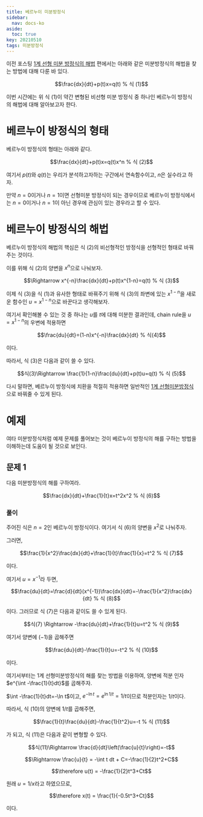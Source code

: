 ```yaml
---
title: 베르누이 미분방정식
sidebar:
  nav: docs-ko
aside:
  toc: true
key: 20210510
tags: 미분방정식
---
```


이전 포스팅 [1계 선형 미분 방정식의 해법](https://angeloyeo.github.io/2021/05/08/first_order_linear_equations.html) 편에서는 아래와 같은 미분방정식의 해법을 찾는 방법에 대해 다룬 바 있다.

$$\frac{dx}{dt}+p(t)x=q(t) % 식 (1)$$

이번 시간에는 위 식 (1)이 약간 변형된 비선형 미분 방정식 중 하나인 베르누이 방정식의 해법에 대해 알아보고자 한다.

# 베르누이 방정식의 형태

베르누이 방정식의 형태는 아래와 같다.

$$\frac{dx}{dt}+p(t)x=q(t)x^n % 식 (2)$$

여기서 $p(t)$와 $q(t)$는 우리가 분석하고자하는 구간에서 연속함수이고, $n$은 실수라고 하자.

만약 $n=0$이거나 $n=1$이면 선형미분 방정식이 되는 경우이므로 베르누이 방정식에서는 $n=0$이거나 $n=1$이 아닌 경우에 관심이 있는 경우라고 할 수 있다.

# 베르누이 방정식의 해법

베르누이 방정식의 해법의 핵심은 식 (2)의 비선형적인 방정식을 선형적인 형태로 바꿔주는 것이다.

이를 위해 식 (2)의 양변을 $x^n$으로 나눠보자.

$$\Rightarrow x^{-n}\frac{dx}{dt}+p(t)x^{1-n}=q(t) % 식 (3)$$

이제 식 (3)을 식 (1)과 유사한 형태로 바꿔주기 위해 식 (3)의 좌변에 있는 $x^{1-n}$을 새로운 함수인 $u=x^{1-n}$으로 바꾼다고 생각해보자.

여기서 확인해볼 수 있는 것 중 하나는 $u$를 $t$에 대해 미분한 결과인데, chain rule을 $u=x^{1-n}$의 우변에 적용하면

$$\frac{du}{dt}=(1-n)x^{-n}\frac{dx}{dt} % 식(4)$$

이다.

따라서, 식 (3)은 다음과 같이 쓸 수 있다.

$$식(3)\Rightarrow \frac{1}{1-n}\frac{du}{dt}+p(t)u=q(t) % 식 (5)$$

다시 말하면, 베르누이 방정식에 치환을 적절히 적용하면 일반적인 [1계 선형미분방정식](https://angeloyeo.github.io/2021/05/08/first_order_linear_equations.html)으로 바꿔줄 수 있게 된다.

# 예제

여타 미분방정식처럼 예제 문제를 풀어보는 것이 베르누이 방정식의 해를 구하는 방법을 이해하는데 도움이 될 것으로 보인다.

## 문제 1

다음 미분방정식의 해를 구하여라.

$$\frac{dx}{dt}+\frac{1}{t}x=t^2x^2 % 식 (6)$$

### 풀이

주어진 식은 $n=2$인 베르누이 방정식이다. 여기서 식 (6)의 양변을 $x^2$로 나눠주자.

그러면,

$$\frac{1}{x^2}\frac{dx}{dt}+\frac{1}{t}\frac{1}{x}=t^2 % 식 (7)$$

이다.

여기서 $u=x^{-1}$라 두면,

$$\frac{du}{dt}=\frac{d}{dt}(x^{-1})\frac{dx}{dt}=-\frac{1}{x^2}\frac{dx}{dt} % 식 (8)$$

이다. 그러므로 식 (7)은 다음과 같이도 쓸 수 있게 된다.

$$식(7) \Rightarrow -\frac{du}{dt}+\frac{1}{t}u=t^2 % 식 (9)$$

여기서 양변에 $(-1)$을 곱해주면

$$\frac{du}{dt}-\frac{1}{t}u=-t^2 % 식 (10)$$

이다.

여기서부터는 1계 선형미분방정식의 해를 찾는 방법을 이용하여, 양변에 적분 인자 $e^{\int -\frac{1}{t}dt}$를 곱해주자.

$\int -\frac{1}{t}dt=-\ln t$이고, $e^{-\ln t}=e^{\ln 1/t}=1/t$이므로 적분인자는 $1/t$이다.

따라서, 식 (10)의 양변에 $1/t$를 곱해주면,

$$\frac{1}{t}\frac{du}{dt}-\frac{1}{t^2}u=-t % 식 (11)$$

가 되고, 식 (11)은 다음과 같이 변형할 수 있다.

$$식(11)\Rightarrow \frac{d}{dt}\left(\frac{u}{t}\right)=-t$$

$$\Rightarrow \frac{u}{t} = -\int t dt + C=-\frac{1}{2}t^2+C$$

$$\therefore u(t) = -\frac{1}{2}t^3+Ct$$

원래 $u=1/x$라고 하였으므로, 

$$\therefore x(t) = \frac{1}{-0.5t^3+Ct}$$

이다.